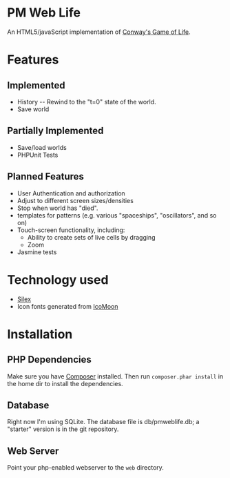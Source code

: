 PM Web Life
=====================

An HTML5/javaScript implementation of [Conway's Game of Life](http://en.wikipedia.org/wiki/Conway%27s_Game_of_Life).

Features
============================

Implemented
---
- History -- Rewind to the "t=0" state of the world.
- Save world

Partially Implemented
---
- Save/load worlds
- PHPUnit Tests

Planned Features
---
- User Authentication and authorization 
- Adjust to different screen sizes/densities
- Stop when world has "died".
- templates for patterns (e.g. various "spaceships", "oscillators", and so on)
- Touch-screen functionality, including:
  - Ability to create sets of live cells by dragging
  - Zoom
- Jasmine tests

Technology used
=================
- [Silex](http://silex.sensiolabs.org/)
- Icon fonts generated from [IcoMoon](http://icomoon.io/)

Installation
===========
PHP Dependencies
----
Make sure you have [Composer](http://getcomposer.org/) installed. Then run `composer.phar install` in the home dir to install the dependencies.

Database
---
Right now I'm using SQLite. The database file is db/pmweblife.db; a "starter" version is in the git repository.

Web Server
---
Point your php-enabled webserver to the `web` directory.
